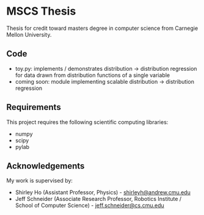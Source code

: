 MSCS Thesis
===========

Thesis for credit toward masters degree in computer science from Carnegie Mellon University. 

Code
----

*	toy.py: implements / demonstrates distribution -> distribution regression for 
	data drawn from distribution functions of a single variable
*	coming soon: module implementing scalable distribution -> distribution regression

Requirements
-----------

This project requires the following scientific computing libraries:

* numpy
* scipy
* pylab

Acknowledgements
----------------

My work is supervised by:

*  Shirley Ho (Assistant Professor, Physics) - shirleyh@andrew.cmu.edu
*  Jeff Schneider (Associate Research Professor, Robotics Institute / School of Computer Science) - jeff.schneider@cs.cmu.edu
